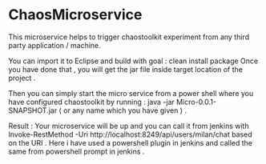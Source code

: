 # ChaosMicroservice
This microservice helps to trigger chaostoolkit experiment from any third party application / machine. 

You can import it to Eclipse and build with goal : clean install package 
Once you have done that , you will get the jar file inside target location of the project . 

Then you can simply start the micro service from a power shell where you have configured chaostoolkit by running : java -jar Micro-0.0.1-SNAPSHOT.jar  ( or any name which you have given ) . 

Result : Your microservice will be up and you can call it from jenkins with Invoke-RestMethod -Uri http://localhost:8249/api/users/milan/chat based on the URI . Here i have used a powershell plugin in jenkins and called the same from powershell prompt in jenkins . 



